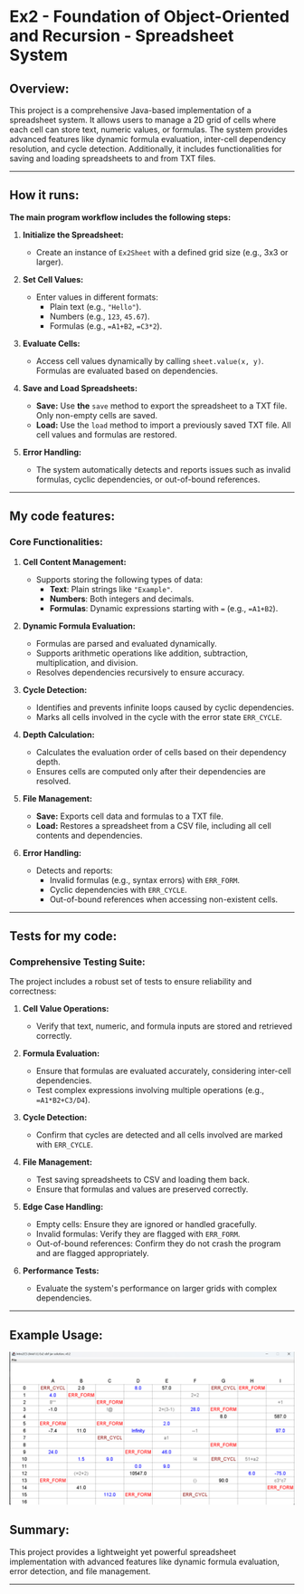 

# Ex2 - Foundation of Object-Oriented and Recursion - Spreadsheet System

## Overview:

This project is a comprehensive Java-based implementation of a spreadsheet system.
It allows users to manage a 2D grid of cells where each cell can store text, numeric values, or formulas.
The system provides advanced features like dynamic formula evaluation, inter-cell dependency resolution, and cycle detection.
Additionally, it includes functionalities for saving and loading spreadsheets to and from TXT files.

---

## How it runs:

**The main program workflow includes the following steps:**

1. **Initialize the Spreadsheet:**

    - Create an instance of `Ex2Sheet` with a defined grid size (e.g., 3x3 or larger).

2. **Set Cell Values:**

    - Enter values in different formats:
        - Plain text (e.g., `"Hello"`).
        - Numbers (e.g., `123`, `45.67`).
        - Formulas (e.g., `=A1+B2`, `=C3*2`).

3. **Evaluate Cells:**

    - Access cell values dynamically by calling `sheet.value(x, y)`. Formulas are evaluated based on dependencies.

4. **Save and Load Spreadsheets:**

    - **Save:** Use **the** `save` method to export the spreadsheet to a TXT file. Only non-empty cells are saved.
    - **Load:** Use the `load` method to import a previously saved TXT file. All cell values and formulas are restored.

5. **Error Handling:**

    - The system automatically detects and reports issues such as invalid formulas, cyclic dependencies, or out-of-bound references.

---

## My code **features**:

### **Core Functionalities:**

1. **Cell Content Management:**

    - Supports storing the following types of data:
        - **Text**: Plain strings like `"Example"`.
        - **Numbers**: Both integers and decimals.
        - **Formulas**: Dynamic expressions starting with `=` (e.g., `=A1+B2`).

2. **Dynamic Formula Evaluation:**

    - Formulas are parsed and evaluated dynamically.
    - Supports arithmetic operations like addition, subtraction, multiplication, and division.
    - Resolves dependencies recursively to ensure accuracy.

3. **Cycle Detection:**

    - Identifies and prevents infinite loops caused by cyclic dependencies.
    - Marks all cells involved in the cycle with the error state `ERR_CYCLE`.

4. **Depth Calculation:**

    - Calculates the evaluation order of cells based on their dependency depth.
    - Ensures cells are computed only after their dependencies are resolved.

5. **File Management:**

    - **Save:** Exports cell data and formulas to a TXT file.
    - **Load:** Restores a spreadsheet from a CSV file, including all cell contents and dependencies.

6. **Error Handling:**

    - Detects and reports:
        - Invalid formulas (e.g., syntax errors) with `ERR_FORM`.
        - Cyclic dependencies with `ERR_CYCLE`.
        - Out-of-bound references when accessing non-existent cells.

---

## Tests for my code:

### **Comprehensive Testing Suite:**

The project includes a robust set of tests to ensure reliability and correctness:

1. **Cell Value Operations:**

    - Verify that text, numeric, and formula inputs are stored and retrieved correctly.

2. **Formula Evaluation:**

    - Ensure that formulas are evaluated accurately, considering inter-cell dependencies.
    - Test complex expressions involving multiple operations (e.g., `=A1*B2+C3/D4`).

3. **Cycle Detection:**

    - Confirm that cycles are detected and all cells involved are marked with `ERR_CYCLE`.

4. **File Management:**

    - Test saving spreadsheets to CSV and loading them back.
    - Ensure that formulas and values are preserved correctly.

5. **Edge Case Handling:**

    - Empty cells: Ensure they are ignored or handled gracefully.
    - Invalid formulas: Verify they are flagged with `ERR_FORM`.
    - Out-of-bound references: Confirm they do not crash the program and are flagged appropriately.

6. **Performance Tests:**

    - Evaluate the system's performance on larger grids with complex dependencies.

---

## Example Usage:

![images.png](..%2Fimages%2Fimages.png) 

## Summary:

This project provides a lightweight yet powerful spreadsheet implementation with advanced features like dynamic formula evaluation, error detection, and file management.

---





